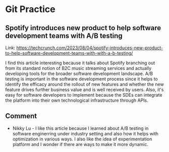 # Git Practice

## Spotify introduces new product to help software development teams with A/B testing

Link: https://techcrunch.com/2023/08/04/spotify-introduces-new-product-to-help-software-development-teams-with-with-a-b-testing/

I find this article interesting because it talks about Spotify branching out from its standard notion of B2C music streaming services
and actually developing tools for the broader software development landscape. A/B testing is important in the software development
process since it helps to identify the efficacy around the rollout of new features and whether the new feature drives further business
value and is well received by users. Also, it's easy for software developers to implement because the SDEs can integrate the platform
into their own technological infrastructure through APIs.

## Comment

- Nikky Lu - I like this article because I learned about A/B testing in software enginerring under industry setting and also how it helps with optimization in various ways. I also like the idea of experimentation platform and I wonder if there are ways to make it more dynamic.
